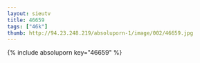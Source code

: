```yaml
--- 
layout: sieutv
title: 46659
tags: ["46k"]
thumb: http://94.23.248.219/absoluporn-1/image/002/46659.jpg
---
```

{% include absoluporn key="46659" %} 
